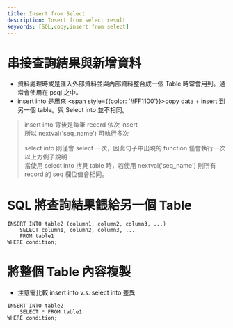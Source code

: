 ```yaml
---
title: Insert from Select
description: Insert from select result
keywords: [SQL,copy,insert from select]
---
```


# 串接查詢結果與新增資料
* 資料處理時或是匯入外部資料並與內部資料整合成一個 Table 時常會用到。通常會使用在 psql 之中。
* insert into 是用來 <span style={{color: '#FF1100'}}>copy data + insert</span> 到另一個 table。與 Select into 並不相同。

> insert  into  背後是每筆 record 依次 insert  
> 所以 nextval('seq_name') 可執行多次  
>
> select into 則僅會 select 一次，因此句子中出現的 function 僅會執行一次  
> 以上方例子說明 :   
> 當使用 select into 拷貝 table 時，若使用 nextval('seq_name') 則所有 record 的 seq 欄位值會相同。  


# SQL 將查詢結果餵給另一個 Table
```
INSERT INTO table2 (column1, column2, column3, ...)
    SELECT column1, column2, column3, ...
    FROM table1
WHERE condition;
```

# 將整個 Table 內容複製
* 注意需比較 insert into v.s. select into 差異 

```
INSERT INTO table2
    SELECT * FROM table1
WHERE condition;
```
